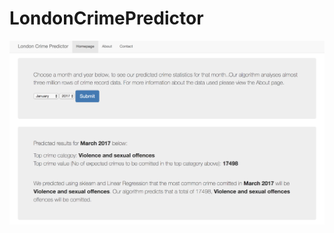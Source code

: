 # LondonCrimePredictor

![alt text](https://raw.githubusercontent.com/Sledro/LondonCrimePredictor/master/CrimePredictor.png)
